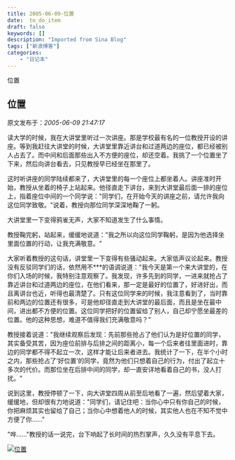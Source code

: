 ```yaml
---
title: 2005-06-09-位置
date:  to_do_item
draft: false
keywords: []
description: "Imported from Sina Blog"
tags: ["新浪博客"]
categories: 
    - "日记本"
---
```

位置
## 位置

 原文发布于：*2005-06-09 21:47:17*

读大学的时候，我在大讲堂里听过一次讲座。那是学校最有名的一位教授开设的讲座。等到我赶往大讲堂的时候，大讲堂里靠近讲台和过道两边的座位，都已经被别人占去了。而中间和后面那些出入不方便的座位，却还空着。我挑了一个位置坐了下来，然后向讲台看去，只见教授早已经坐在那里了。 

这时听讲座的同学陆续都来了，大讲堂里的每一个座位上都坐着人。讲座准时开始，教授从坐着的椅子上站起来。他径直走下讲台，来到大讲堂最后面一排的座位上，指着座位中间的一个同学说："同学们，在开始今天的讲座之前，请允许我向这位同学致敬。"说着，教授向那位同学深深地鞠了一躬。 

大讲堂里一下变得鸦雀无声，大家不知道发生了什么事情。

教授鞠完躬，站起来，缓缓地说道："我之所以向这位同学鞠躬，是因为他选择坐里面位置的行动，让我充满敬意。" 

大家听着教授的这句话，讲堂里一下变得有些骚动起来。大家低声议论起来。教授没有反驳同学们的话，依然用不***的语调说道："我今天是第一个来大讲堂的，在你们入场的时候，我特别注意观察了。我发现，许多先到的同学，一进来就抢占了靠近讲台和过道两边的座位，在他们看来，那一定是最好的位置了，好进好出，而且离讲台也近，听得也最清楚了。只有这位同学来的时候，我注意看到了，当时靠前和两边的位置还有很多，可是他却径直走到大讲堂的最后面，而且是坐在最中间，进出都不方便的位置。这位同学把好的位置留给了别人，自己却宁愿坐最差的位置。他的这种思想，难道不值得我们充满敬意吗？" 

教授接着说道："我继续观察后发现：先前那些抢占了他们认为是好位置的同学，其实备受其苦，因为座位前排与后排之间的距离小，每一个后来者往里面进时，靠边的同学都不得不起立一次，这样才能让后来者进去。我统计了一下，在半个小时之内，那些抢占了‘好位置'的同学，竟然为他们只想着自己的行为，付出了起立十多次的代价。而那位坐在后排中间的同学，却一直安详地看着自己的书，没人打扰。" 

说到这里，教授停顿了一下，向大讲堂四周从前至后地看了一遍，然后望着大家，缓缓地，但却很有力地说道："同学们，请记住吧：当你心中只有你自己的时候，你把麻烦其实也留给了自己；当你心中想着他人的时候，其实他人也在不知不觉中方便了你......" 

"哗......"教授的话一说完，台下响起了长时间的热烈掌声，久久没有平息下去。

[![位置](http://s11.sinaimg.cn/middle/6983393849da995ca0bba&amp;690)](http://s2.sinaimg.cn/middle/6983393849da9ced47271&amp;690)


